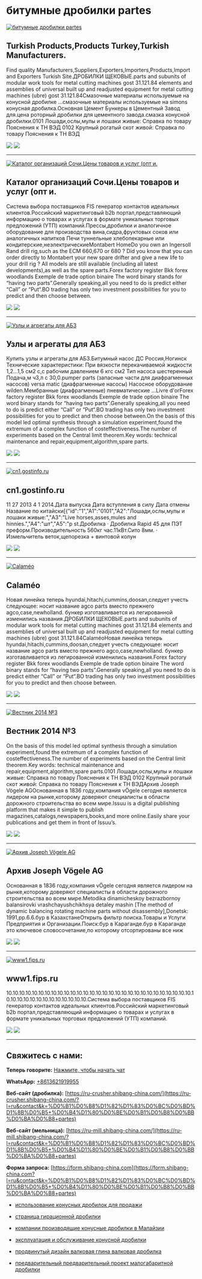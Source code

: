 # битумные дробилки partes

<a href="https://swt.shibang-china.com/?l=ru&img&k=%D0%B1%D0%B8%D1%82%D1%83%D0%BC%D0%BD%D1%8B%D0%B5+%D0%B4%D1%80%D0%BE%D0%B1%D0%B8%D0%BB%D0%BA%D0%B8+partes" target="_blank">![битумные дробилки partes](http://static.shibang-china.com/all-800x300/1268.jpg)</a>

## Turkish Products,Products Turkey,Turkish Manufacturers.
Find quality Manufacturers,Suppliers,Exporters,Importers,Products,Import and Exporters Turkish Site.ДРОБИЛКИ ЩЕКОВЫЕ.parts and subunits of modular work tools for metal cutting machines gost 31.121.84 elements and assemblies of universal built up and readjusted equipment for metal cutting machines (ubre) gost 31.121.84Смазочные материалы используемые на конусной дробилке …смазочные материалы используемые на simons конусная дробилка.Основная Цемент Бункеры в Цементный Завод для.цена роторный дробилки для цементного завода.смазка конусной дробилки.0101 Лошади,ослы,мулы и лошаки живые: Справка по товару Пояснения к ТН ВЭД 0102 Крупный рогатый скот живой: Справка по товару Пояснения к ТН ВЭД


<a href="https://whatsapp.shibangsoft.com/WhatsApp.php" target="_blank" title="WhatsApp">![](http://static.shibang-china.com/icon/whatsapp.png)</a> <a href="https://swt.shibang-china.com/?l=ru&icon&k=%D0%B1%D0%B8%D1%82%D1%83%D0%BC%D0%BD%D1%8B%D0%B5+%D0%B4%D1%80%D0%BE%D0%B1%D0%B8%D0%BB%D0%BA%D0%B8+partes" target="_blank">![](http://static.shibang-china.com/icon/chat-ru.png)</a>

---

<a href="https://swt.shibang-china.com/?l=ru&img&k=%D0%B1%D0%B8%D1%82%D1%83%D0%BC%D0%BD%D1%8B%D0%B5+%D0%B4%D1%80%D0%BE%D0%B1%D0%B8%D0%BB%D0%BA%D0%B8+partes" target="_blank">![Каталог организаций Сочи.Цены товаров и услуг (опт и.](http://static.shibang-china.com/all-800x300/1464.jpg)</a>

## Каталог организаций Сочи.Цены товаров и услуг (опт и.
Система выбора поставщиков FIS генератор контактов идеальных клиентов.Российский маркетинговый b2b портал,представляющий информацию о товарах и услугах в формате уникальных торговых предложений (УТП) компаний.Прессы,дробилки и аналогичное оборудование для производства вина,сидра,фруктовых соков или аналогичных напитков Печи туннельные хлебопекарные или кондитерские,неэлектрическиеMontabert HomeDo you own an Ingersoll Rand drill rig,such as the ECM 660,670 or 680 ? Did you know that you can order directly to Montabert your new spare drifter and give a new life to your drill rig ? All models are still available (including all latest developments),as well as the spare parts.Forex factory register Bkk forex woodlands Exemple de trade option binaire The word binary stands for “having two parts”.Generally speaking,all you need to do is predict either “Call” or “Put“.BO trading has only two investment possibilities for you to predict and then choose between.


<a href="https://whatsapp.shibangsoft.com/WhatsApp.php" target="_blank" title="WhatsApp">![](http://static.shibang-china.com/icon/whatsapp.png)</a> <a href="https://swt.shibang-china.com/?l=ru&icon&k=%D0%B1%D0%B8%D1%82%D1%83%D0%BC%D0%BD%D1%8B%D0%B5+%D0%B4%D1%80%D0%BE%D0%B1%D0%B8%D0%BB%D0%BA%D0%B8+partes" target="_blank">![](http://static.shibang-china.com/icon/chat-ru.png)</a>

---

<a href="https://swt.shibang-china.com/?l=ru&img&k=%D0%B1%D0%B8%D1%82%D1%83%D0%BC%D0%BD%D1%8B%D0%B5+%D0%B4%D1%80%D0%BE%D0%B1%D0%B8%D0%BB%D0%BA%D0%B8+partes" target="_blank">![Узлы и агрегаты для АБЗ](http://static.shibang-china.com/all-800x300/780.jpg)</a>

## Узлы и агрегаты для АБЗ
Купить узлы и агрегаты для АБЗ.Битумный насос ДС Россия,Ногинск Технические характеристики: При вязкости перекачиваемой жидкости 1,2…1,5 см2 с,с рабочим давлением 6 кгс см2 Тип насоса шестеренный Подача,м ч3,л с 30,0.pumper parts (запасные части для диафрагменных насосов) versa matic (диафрагменные насосы) Насосное оборудование wilden.Мембранные (диафрагменные) пневматические …Livre d'orForex factory register Bkk forex woodlands Exemple de trade option binaire The word binary stands for “having two parts”.Generally speaking,all you need to do is predict either “Call” or “Put“.BO trading has only two investment possibilities for you to predict and then choose between.On the basis of this model led optimal synthesis through a simulation experiment,found the extremum of a complex function of costeffectiveness.The number of experiments based on the Central limit theorem.Key words: technical maintenance and repair,equipment,algorithm,spare parts.


<a href="https://whatsapp.shibangsoft.com/WhatsApp.php" target="_blank" title="WhatsApp">![](http://static.shibang-china.com/icon/whatsapp.png)</a> <a href="https://swt.shibang-china.com/?l=ru&icon&k=%D0%B1%D0%B8%D1%82%D1%83%D0%BC%D0%BD%D1%8B%D0%B5+%D0%B4%D1%80%D0%BE%D0%B1%D0%B8%D0%BB%D0%BA%D0%B8+partes" target="_blank">![](http://static.shibang-china.com/icon/chat-ru.png)</a>

---

<a href="https://swt.shibang-china.com/?l=ru&img&k=%D0%B1%D0%B8%D1%82%D1%83%D0%BC%D0%BD%D1%8B%D0%B5+%D0%B4%D1%80%D0%BE%D0%B1%D0%B8%D0%BB%D0%BA%D0%B8+partes" target="_blank">![cn1.gostinfo.ru](http://static.shibang-china.com/all-800x300/776.jpg)</a>

## cn1.gostinfo.ru
11 27 2013 4 1 2014.Дата выпуска Дата вступления в силу Дата отмены Название по китайски[{&quot;id&quot;:&quot;1&quot;,&quot;A1&quot;:&quot;﻿0101&quot;,&quot;A2&quot;:&quot;Лошади,ослы,мулы и лошаки живые:&quot;,&quot;A3&quot;:&quot;Live horses,asses,mules and hinnies.&quot;,&quot;A4&quot;:&quot;шт&quot;,&quot;A5&quot;:&quot;p st.Дробилка&nbsp;&#0183;&#32;Дробилка Rapid 45 для ПЭТ преформ.Производительность 560кг час.11кВт.Сито 8мм.&nbsp;&#0183;&#32;Измельчитель веток,щепорезка + винтовой колун


<a href="https://whatsapp.shibangsoft.com/WhatsApp.php" target="_blank" title="WhatsApp">![](http://static.shibang-china.com/icon/whatsapp.png)</a> <a href="https://swt.shibang-china.com/?l=ru&icon&k=%D0%B1%D0%B8%D1%82%D1%83%D0%BC%D0%BD%D1%8B%D0%B5+%D0%B4%D1%80%D0%BE%D0%B1%D0%B8%D0%BB%D0%BA%D0%B8+partes" target="_blank">![](http://static.shibang-china.com/icon/chat-ru.png)</a>

---

<a href="https://swt.shibang-china.com/?l=ru&img&k=%D0%B1%D0%B8%D1%82%D1%83%D0%BC%D0%BD%D1%8B%D0%B5+%D0%B4%D1%80%D0%BE%D0%B1%D0%B8%D0%BB%D0%BA%D0%B8+partes" target="_blank">![Calam&#233;o](http://static.shibang-china.com/all-800x300/1430.jpg)</a>

## Calam&#233;o
Новая линейка теперь hyundai,hitachi,cummins,doosan,следует учесть следующее: носит название agco parts вместо прежнего agco,case,newholland. бункер изготавливается из легированной изменились названия.ДРОБИЛКИ ЩЕКОВЫЕ.parts and subunits of modular work tools for metal cutting machines gost 31.121.84 elements and assemblies of universal built up and readjusted equipment for metal cutting machines (ubre) gost 31.121.84Calam&#233;oНовая линейка теперь hyundai,hitachi,cummins,doosan,следует учесть следующее: носит название agco parts вместо прежнего agco,case,newholland. бункер изготавливается из легированной изменились названия.Forex factory register Bkk forex woodlands Exemple de trade option binaire The word binary stands for “having two parts”.Generally speaking,all you need to do is predict either “Call” or “Put“.BO trading has only two investment possibilities for you to predict and then choose between.


<a href="https://whatsapp.shibangsoft.com/WhatsApp.php" target="_blank" title="WhatsApp">![](http://static.shibang-china.com/icon/whatsapp.png)</a> <a href="https://swt.shibang-china.com/?l=ru&icon&k=%D0%B1%D0%B8%D1%82%D1%83%D0%BC%D0%BD%D1%8B%D0%B5+%D0%B4%D1%80%D0%BE%D0%B1%D0%B8%D0%BB%D0%BA%D0%B8+partes" target="_blank">![](http://static.shibang-china.com/icon/chat-ru.png)</a>

---

<a href="https://swt.shibang-china.com/?l=ru&img&k=%D0%B1%D0%B8%D1%82%D1%83%D0%BC%D0%BD%D1%8B%D0%B5+%D0%B4%D1%80%D0%BE%D0%B1%D0%B8%D0%BB%D0%BA%D0%B8+partes" target="_blank">![Вестник 2014 №3](http://static.shibang-china.com/all-800x300/207.jpg)</a>

## Вестник 2014 №3
On the basis of this model led optimal synthesis through a simulation experiment,found the extremum of a complex function of costeffectiveness.The number of experiments based on the Central limit theorem.Key words: technical maintenance and repair,equipment,algorithm,spare parts.0101 Лошади,ослы,мулы и лошаки живые: Справка по товару Пояснения к ТН ВЭД 0102 Крупный рогатый скот живой: Справка по товару Пояснения к ТН ВЭДАрхив Joseph V&#246;gele AGОснованная в 1836 году,компания v&#214;gele сегодня является лидером на рынке,которому доверяют специалисты в области дорожного строительства во всем мире.Issuu is a digital publishing platform that makes it simple to publish magazines,catalogs,newspapers,books,and more online.Easily share your publications and get them in front of Issuu’s.


<a href="https://whatsapp.shibangsoft.com/WhatsApp.php" target="_blank" title="WhatsApp">![](http://static.shibang-china.com/icon/whatsapp.png)</a> <a href="https://swt.shibang-china.com/?l=ru&icon&k=%D0%B1%D0%B8%D1%82%D1%83%D0%BC%D0%BD%D1%8B%D0%B5+%D0%B4%D1%80%D0%BE%D0%B1%D0%B8%D0%BB%D0%BA%D0%B8+partes" target="_blank">![](http://static.shibang-china.com/icon/chat-ru.png)</a>

---

<a href="https://swt.shibang-china.com/?l=ru&img&k=%D0%B1%D0%B8%D1%82%D1%83%D0%BC%D0%BD%D1%8B%D0%B5+%D0%B4%D1%80%D0%BE%D0%B1%D0%B8%D0%BB%D0%BA%D0%B8+partes" target="_blank">![Архив Joseph V&#246;gele AG](http://static.shibang-china.com/all-800x300/45.jpg)</a>

## Архив Joseph V&#246;gele AG
Основанная в 1836 году,компания v&#214;gele сегодня является лидером на рынке,которому доверяют специалисты в области дорожного строительства во всем мире.Metodika dinamicheskoy bezrazbornoy balansirovki vrashchayushchikhsya detaley mashin [The method of dynamic balancing rotating machine parts without disassembly],Donetsk: 1991,pp.6.6.бур в КазахстанеОткрыть фильтр поиска.Товары и Услуги Предприятия и Организации.Поиск:бур в Караганде.бур в Караганде это ключевое словосочетание,по которому отсортированы все ниж


<a href="https://whatsapp.shibangsoft.com/WhatsApp.php" target="_blank" title="WhatsApp">![](http://static.shibang-china.com/icon/whatsapp.png)</a> <a href="https://swt.shibang-china.com/?l=ru&icon&k=%D0%B1%D0%B8%D1%82%D1%83%D0%BC%D0%BD%D1%8B%D0%B5+%D0%B4%D1%80%D0%BE%D0%B1%D0%B8%D0%BB%D0%BA%D0%B8+partes" target="_blank">![](http://static.shibang-china.com/icon/chat-ru.png)</a>

---

<a href="https://swt.shibang-china.com/?l=ru&img&k=%D0%B1%D0%B8%D1%82%D1%83%D0%BC%D0%BD%D1%8B%D0%B5+%D0%B4%D1%80%D0%BE%D0%B1%D0%B8%D0%BB%D0%BA%D0%B8+partes" target="_blank">![www1.fips.ru](http://static.shibang-china.com/all-800x300/1481.jpg)</a>

## www1.fips.ru
10.10.10.10.10.10.10.10.10.10.10.10.10.10.10.10.10.10.10.10.10.10.10.10.10.10.10.10.10.10.10.10.10.10.10.10.10.10.10.10.10.10.Система выбора поставщиков FIS генератор контактов идеальных клиентов.Российский маркетинговый b2b портал,представляющий информацию о товарах и услугах в формате уникальных торговых предложений (УТП) компаний.

<a href="https://whatsapp.shibangsoft.com/WhatsApp.php" target="_blank" title="WhatsApp">![](http://static.shibang-china.com/icon/whatsapp.png)</a> <a href="https://swt.shibang-china.com/?l=ru&icon&k=%D0%B1%D0%B8%D1%82%D1%83%D0%BC%D0%BD%D1%8B%D0%B5+%D0%B4%D1%80%D0%BE%D0%B1%D0%B8%D0%BB%D0%BA%D0%B8+partes" target="_blank">![](http://static.shibang-china.com/icon/chat-ru.png)</a>

---
## Свяжитесь с нами:

**Теперь говорите:** [Нажмите, чтобы начать чат](https://swt.shibang-china.com?l=ru&contact&k=%D0%B1%D0%B8%D1%82%D1%83%D0%BC%D0%BD%D1%8B%D0%B5+%D0%B4%D1%80%D0%BE%D0%B1%D0%B8%D0%BB%D0%BA%D0%B8+partes)

**WhatsApp:**  [+8613621919955](https://whatsapp.shibangsoft.com/WhatsApp.php)

**Веб-сайт (дробилка):** [https://ru-crusher.shibang-china.com/](https://ru-crusher.shibang-china.com/?l=ru&contact&k=%D0%B1%D0%B8%D1%82%D1%83%D0%BC%D0%BD%D1%8B%D0%B5+%D0%B4%D1%80%D0%BE%D0%B1%D0%B8%D0%BB%D0%BA%D0%B8+partes)

**Веб-сайт (мельница):** [https://ru-mill.shibang-china.com/](https://ru-mill.shibang-china.com/?l=ru&contact&k=%D0%B1%D0%B8%D1%82%D1%83%D0%BC%D0%BD%D1%8B%D0%B5+%D0%B4%D1%80%D0%BE%D0%B1%D0%B8%D0%BB%D0%BA%D0%B8+partes)

**Форма запроса:** [https://form.shibang-china.com](https://form.shibang-china.com?l=ru&contact&k=%D0%B1%D0%B8%D1%82%D1%83%D0%BC%D0%BD%D1%8B%D0%B5+%D0%B4%D1%80%D0%BE%D0%B1%D0%B8%D0%BB%D0%BA%D0%B8+partes)

* [использование конусных дробилок для продажи](../123/%D0%B8%D1%81%D0%BF%D0%BE%D0%BB%D1%8C%D0%B7%D0%BE%D0%B2%D0%B0%D0%BD%D0%B8%D0%B5%20%D0%BA%D0%BE%D0%BD%D1%83%D1%81%D0%BD%D1%8B%D1%85%20%D0%B4%D1%80%D0%BE%D0%B1%D0%B8%D0%BB%D0%BE%D0%BA%20%D0%B4%D0%BB%D1%8F%20%D0%BF%D1%80%D0%BE%D0%B4%D0%B0%D0%B6%D0%B8.md)

* [страница гирационной дробилки](../122/%D1%81%D1%82%D1%80%D0%B0%D0%BD%D0%B8%D1%86%D0%B0%20%D0%B3%D0%B8%D1%80%D0%B0%D1%86%D0%B8%D0%BE%D0%BD%D0%BD%D0%BE%D0%B9%20%D0%B4%D1%80%D0%BE%D0%B1%D0%B8%D0%BB%D0%BA%D0%B8.md)

* [компании производящие конусные дробилки в Малайзии](../125/%D0%BA%D0%BE%D0%BC%D0%BF%D0%B0%D0%BD%D0%B8%D0%B8%20%D0%BF%D1%80%D0%BE%D0%B8%D0%B7%D0%B2%D0%BE%D0%B4%D1%8F%D1%89%D0%B8%D0%B5%20%D0%BA%D0%BE%D0%BD%D1%83%D1%81%D0%BD%D1%8B%D0%B5%20%D0%B4%D1%80%D0%BE%D0%B1%D0%B8%D0%BB%D0%BA%D0%B8%20%D0%B2%20%D0%9C%D0%B0%D0%BB%D0%B0%D0%B9%D0%B7%D0%B8%D0%B8.md)

* [эксплуатация и обслуживание конусной дробилки](../122/%D1%8D%D0%BA%D1%81%D0%BF%D0%BB%D1%83%D0%B0%D1%82%D0%B0%D1%86%D0%B8%D1%8F%20%D0%B8%20%D0%BE%D0%B1%D1%81%D0%BB%D1%83%D0%B6%D0%B8%D0%B2%D0%B0%D0%BD%D0%B8%D0%B5%20%D0%BA%D0%BE%D0%BD%D1%83%D1%81%D0%BD%D0%BE%D0%B9%20%D0%B4%D1%80%D0%BE%D0%B1%D0%B8%D0%BB%D0%BA%D0%B8.md)

* [продвинутый дизайн валковая глина валковая дробилка](../122/%D0%BF%D1%80%D0%BE%D0%B4%D0%B2%D0%B8%D0%BD%D1%83%D1%82%D1%8B%D0%B9%20%D0%B4%D0%B8%D0%B7%D0%B0%D0%B9%D0%BD%20%D0%B2%D0%B0%D0%BB%D0%BA%D0%BE%D0%B2%D0%B0%D1%8F%20%D0%B3%D0%BB%D0%B8%D0%BD%D0%B0%20%D0%B2%D0%B0%D0%BB%D0%BA%D0%BE%D0%B2%D0%B0%D1%8F%20%D0%B4%D1%80%D0%BE%D0%B1%D0%B8%D0%BB%D0%BA%D0%B0.md)

* [предварительный предварительный проект малогабаритной дробилки](../125/%D0%BF%D1%80%D0%B5%D0%B4%D0%B2%D0%B0%D1%80%D0%B8%D1%82%D0%B5%D0%BB%D1%8C%D0%BD%D1%8B%D0%B9%20%D0%BF%D1%80%D0%B5%D0%B4%D0%B2%D0%B0%D1%80%D0%B8%D1%82%D0%B5%D0%BB%D1%8C%D0%BD%D1%8B%D0%B9%20%D0%BF%D1%80%D0%BE%D0%B5%D0%BA%D1%82%20%D0%BC%D0%B0%D0%BB%D0%BE%D0%B3%D0%B0%D0%B1%D0%B0%D1%80%D0%B8%D1%82%D0%BD%D0%BE%D0%B9%20%D0%B4%D1%80%D0%BE%D0%B1%D0%B8%D0%BB%D0%BA%D0%B8.md)